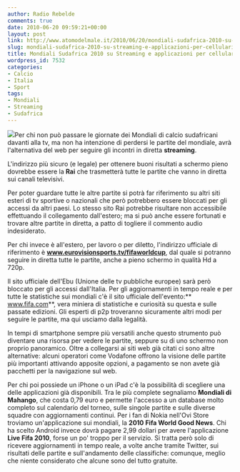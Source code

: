 ```yaml
---
author: Radio Rebelde
comments: true
date: 2010-06-20 09:59:21+00:00
layout: post
link: http://www.atomodelmale.it/2010/06/20/mondiali-sudafrica-2010-su-streaming-e-applicazioni-per-cellulari/
slug: mondiali-sudafrica-2010-su-streaming-e-applicazioni-per-cellulari
title: Mondiali Sudafrica 2010 su Streaming e applicazioni per cellulari.
wordpress_id: 7532
categories:
- Calcio
- Italia
- Sport
tags:
- Mondiali
- Streaming
- Sudafrica
---
```


![](http://www.atomodelmale.it/wp-content/uploads/2010/06/mondiali-300x214.jpg)Per chi non può passare le giornate dei Mondiali di calcio sudafricani davanti alla tv, ma non ha intenzione di perdersi le partite del mondiale, avrà l'alternativa del web per seguire gli incontri in diretta **streaming**.

L'indirizzo più sicuro (e legale) per ottenere buoni risultati a schermo pieno dovrebbe essere la **Rai** che trasmetterà tutte le partite che vanno in diretta sui canali televisivi.

Per poter guardare tutte le altre partite si potrà far riferimento su altri siti esteri di tv sportive o nazionali che però potrebbero essere bloccati per gli accessi da altri paesi. Lo stesso sito Rai potrebbe risultare non accessibile effettuando il collegamento dall'estero; ma si può anche essere fortunati e trovare altre partite in diretta, a patto di togliere il commento audio indesiderato.

Per chi invece è all'estero, per lavoro o per diletto, l'indirizzo ufficiale di riferimento è **www.eurovisionsports.tv/fifaworldcup**, dal quale si potranno seguire in diretta tutte le partite, anche a pieno schermo in qualità Hd a 720p.<!-- more -->



Il sito ufficiale dell'Ebu (Unione delle tv pubbliche europee) sarà però bloccato per gli accessi dall'Italia. Per gli aggiornamenti in tempo reale e per tutte le statistiche sui mondiali c'è il sito ufficiale dell'evento:** www.fifa.com**, vera miniera di statistiche e curiosità su questa e sulle passate edizioni. Gli esperti di p2p troveranno sicuramente altri modi per seguire le partite, ma qui usciamo dalla legalità.

In tempi di smartphone sempre più versatili anche questo strumento può diventare una risorsa per vedere le partite, seppure su di uno schermo non proprio panoramico. Oltre a collegarsi ai siti web già citati ci sono altre alternative: alcuni operatori come Vodafone offrono la visione delle partite più importanti attivando apposite opzioni, a pagamento se non avete già pacchetti per la navigazione sul web.

Per chi poi possiede un iPhone o un iPad c'è la possibilità di scegliere una delle applicazioni già disponibili. Tra le più complete segnaliamo **Mondiali di Mahango**, che costa 0,79 euro e permette l'accesso a un database molto completo sul calendario del torneo, sulle singole partite e sulle diverse squadre con aggiornamenti continui. Per i fan di Nokia nell'Ovi Store troviamo un'applicazione sui mondiali, la **2010 Fifa World Good News**. Chi ha scelto Android invece dovrà pagare 2,99 dollari per avere l'applicazione **Live Fifa 2010**, forse un po' troppo per il servizio. Si tratta però solo di ricevere aggiornamenti in tempo reale, a volte anche tramite Twitter, sui risultati delle partite e sull'andamento delle classifiche: comunque, meglio che niente considerato che alcune sono del tutto gratuite.
